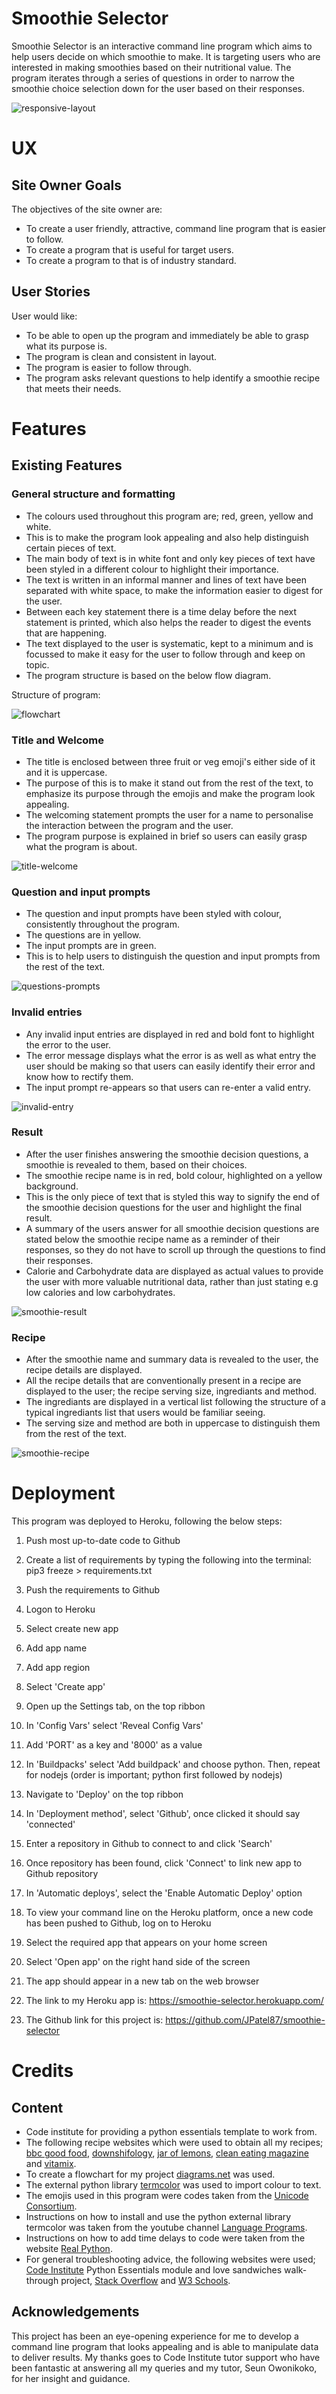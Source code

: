 # Smoothie Selector

Smoothie Selector is an interactive command line program which aims to help users decide on which smoothie to make. It is targeting users who are interested in making smoothies based on their nutritional value. The program iterates through a series of questions in order to narrow the smoothie choice selection down for the user based on their responses. 

![responsive-layout](screenshots/responsive-layout.png)


# UX

## Site Owner Goals

The objectives of the site owner are: 
* To create a user friendly, attractive, command line program that is easier to follow.
* To create a program that is useful for target users.
* To create a program to that is of industry standard.

## User Stories

User would like:

* To be able to open up the program and immediately be able to grasp what its purpose is.
* The program is clean and consistent in layout.
* The program is easier to follow through.
* The program asks relevant questions to help identify a smoothie recipe that meets their needs.

# Features


## Existing Features

### General structure and formatting
* The colours used throughout this program are; red, green, yellow and white.
* This is to make the program look appealing and also help distinguish certain pieces of text.
* The main body of text is in white font and only key pieces of text have been styled in a different colour to highlight their importance. 
* The text is written in an informal manner and lines of text have been separated with white space, to make the information easier to digest for the user. 
* Between each key statement there is a time delay before the next statement is printed, which also helps the reader to digest the events that are happening. 
* The text displayed to the user is systematic, kept to a minimum and is focussed to make it easy for the user to follow through and keep on topic. 
* The program structure is based on the below flow diagram.

Structure of program:

![flowchart](screenshots/flowchart.png)

### Title and Welcome
* The title is enclosed between three fruit or veg emoji's either side of it and it is uppercase. 
* The purpose of this is to make it stand out from the rest of the text, to emphasize its purpose through the emojis and make the program look appealing. 
* The welcoming statement prompts the user for a name to personalise the interaction between the program and the user.
* The program purpose is explained in brief so users can easily grasp what the program is about. 

![title-welcome](screenshots/title-welcome.png)

### Question and input prompts
* The question and input prompts have been styled with colour, consistently throughout the program. 
* The questions are in yellow. 
* The input prompts are in green.
* This is to help users to distinguish the question and input prompts from the rest of the text.

![questions-prompts](screenshots/questions-prompts.png)

### Invalid entries
*  Any invalid input entries are displayed in red and bold font to highlight the error to the user.
* The error message displays what the error is as well as what entry the user should be making so that users can easily identify their error and know how to rectify them.
* The input prompt re-appears so that users can re-enter a valid entry. 

![invalid-entry](screenshots/invalid-entry.png)

### Result
* After the user finishes answering the smoothie decision questions, a smoothie is revealed to them, based on their choices.
* The smoothie recipe name is in red, bold colour, highlighted on a yellow background.
* This is the only piece of text that is styled this way to signify the end of the smoothie decision questions for the user and highlight the final result. 
* A summary of the users answer for all smoothie decision questions are stated below the smoothie recipe name as a reminder of their responses, so they do not have to scroll up through the questions to find their responses. 
* Calorie and Carbohydrate data are displayed as actual values to provide the user with more valuable nutritional data, rather than just stating e.g low calories and low carbohydrates. 

![smoothie-result](screenshots/smoothie-result.png)

### Recipe
* After the smoothie name and summary data is revealed to the user, the recipe details are displayed. 
* All the recipe details that are conventionally present in a recipe are displayed to the user; the recipe serving size, ingrediants and method. 
* The ingrediants are displayed in a vertical list following the structure of a typical ingrediants list that users would be familiar seeing. 
* The serving size and method are both in uppercase to distinguish them from the rest of the text. 

![smoothie-recipe](screenshots/smoothie-recipe.png)

# Deployment

This program was deployed to Heroku, following the below steps:

1) Push most up-to-date code to Github

2) Create a list of requirements by typing the following into the terminal:
pip3 freeze > requirements.txt

3) Push the requirements to Github

4) Logon to Heroku

5) Select create new app 

6) Add app name 

7) Add app region

8) Select 'Create app'

9) Open up the Settings tab, on the top ribbon

10) In 'Config Vars' select 'Reveal Config Vars'

11) Add 'PORT' as a key and '8000' as a value

12) In 'Buildpacks' select 'Add buildpack' and choose python. Then, repeat for nodejs (order is important; python first followed by nodejs) 

13) Navigate to 'Deploy' on the top ribbon

14) In 'Deployment method', select 'Github', once clicked it should say 'connected'

15) Enter a repository in Github to connect to and click 'Search'

16) Once repository has been found, click 'Connect' to link new app to Github repository

17) In 'Automatic deploys', select the 'Enable Automatic Deploy' option

18) To view your command line on the Heroku platform, once a new code has been pushed to Github, log on to Heroku

19) Select the required app that appears on your home screen

20) Select 'Open app' on the right hand side of the screen 

21) The app should appear in a new tab on the web browser

22) The link to my Heroku app is:
https://smoothie-selector.herokuapp.com/

23) The Github link for this project is:
https://github.com/JPatel87/smoothie-selector




# Credits 

## Content

* Code institute for providing a python essentials template to work from.
* The following recipe websites which were used to obtain all my recipes; [bbc good food](https://www.bbcgoodfood.com/recipes), [downshifology](https://downshiftology.com/), [jar of lemons](https://www.jaroflemons.com/), [clean eating magazine](https://www.cleaneatingmag.com/) and [vitamix](https://www.vitamix.com/us/en_us/).
* To create a flowchart for my project [diagrams.net](https://app.diagrams.net/) was used. 
* The external python library [termcolor](https://pypi.org/project/termcolor/) was used to import colour to text.
* The emojis used in this program were codes taken from the [Unicode Consortium](http://www.unicode.org/emoji/charts/full-emoji-list.html).
* Instructions on how to install and use the python external library termcolor was taken from the youtube channel [Language Programs](https://www.youtube.com/watch?v=tLYHMKeeFIU).
* Instructions on how to add time delays to code were taken from the website [Real Python](https://realpython.com/python-sleep/).
* For general troubleshooting advice, the following websites were used; [Code Institute](https://codeinstitute.net/5-day-coding-challenge/?utm_term=code%20institute&utm_campaign=a%26c_SEA_UK_BR_Brand_Code_Institute&utm_source=adwords&utm_medium=ppc&hsa_acc=8983321581&hsa_cam=1578649861&hsa_grp=62188641240&hsa_ad=492338271836&hsa_src=g&hsa_tgt=kwd-319867646331&hsa_kw=code%20institute&hsa_mt=e&hsa_net=adwords&hsa_ver=3&gclid=EAIaIQobChMI9OSlzraT8wIVgbTtCh0lSQINEAAYASAAEgJHFvD_BwE) Python Essentials module and love sandwiches walk-through project,  [Stack Overflow](https://stackoverflow.com/) and [W3 Schools](https://www.w3schools.com/).

## Acknowledgements

This project has been an eye-opening experience for me to develop a command line program that looks appealing and is able to manipulate data to deliver results. My thanks goes to Code Institute tutor support who have been fantastic at answering all my queries and my tutor, Seun Owonikoko, for her insight and guidance.
